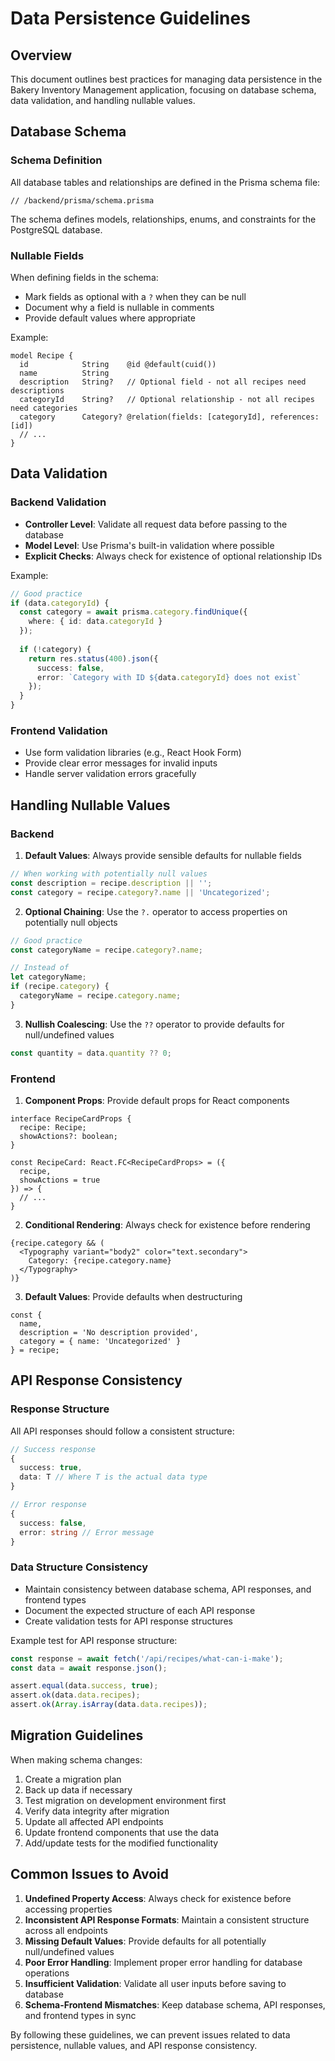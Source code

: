 # Data Persistence Guidelines

## Overview

This document outlines best practices for managing data persistence in the Bakery Inventory Management application, focusing on database schema, data validation, and handling nullable values.

## Database Schema

### Schema Definition

All database tables and relationships are defined in the Prisma schema file:

```prisma
// /backend/prisma/schema.prisma
```

The schema defines models, relationships, enums, and constraints for the PostgreSQL database.

### Nullable Fields

When defining fields in the schema:

- Mark fields as optional with a `?` when they can be null
- Document why a field is nullable in comments
- Provide default values where appropriate

Example:
```prisma
model Recipe {
  id            String    @id @default(cuid())
  name          String
  description   String?   // Optional field - not all recipes need descriptions
  categoryId    String?   // Optional relationship - not all recipes need categories
  category      Category? @relation(fields: [categoryId], references: [id])
  // ...
}
```

## Data Validation

### Backend Validation

- **Controller Level**: Validate all request data before passing to the database
- **Model Level**: Use Prisma's built-in validation where possible
- **Explicit Checks**: Always check for existence of optional relationship IDs

Example:
```typescript
// Good practice
if (data.categoryId) {
  const category = await prisma.category.findUnique({
    where: { id: data.categoryId }
  });
  
  if (!category) {
    return res.status(400).json({
      success: false,
      error: `Category with ID ${data.categoryId} does not exist`
    });
  }
}
```

### Frontend Validation

- Use form validation libraries (e.g., React Hook Form)
- Provide clear error messages for invalid inputs
- Handle server validation errors gracefully

## Handling Nullable Values

### Backend

1. **Default Values**: Always provide sensible defaults for nullable fields

```typescript
// When working with potentially null values
const description = recipe.description || '';
const category = recipe.category?.name || 'Uncategorized';
```

2. **Optional Chaining**: Use the `?.` operator to access properties on potentially null objects

```typescript
// Good practice
const categoryName = recipe.category?.name;

// Instead of
let categoryName;
if (recipe.category) {
  categoryName = recipe.category.name;
}
```

3. **Nullish Coalescing**: Use the `??` operator to provide defaults for null/undefined values

```typescript
const quantity = data.quantity ?? 0;
```

### Frontend

1. **Component Props**: Provide default props for React components

```tsx
interface RecipeCardProps {
  recipe: Recipe;
  showActions?: boolean;
}

const RecipeCard: React.FC<RecipeCardProps> = ({ 
  recipe, 
  showActions = true 
}) => {
  // ...
}
```

2. **Conditional Rendering**: Always check for existence before rendering

```tsx
{recipe.category && (
  <Typography variant="body2" color="text.secondary">
    Category: {recipe.category.name}
  </Typography>
)}
```

3. **Default Values**: Provide defaults when destructuring

```tsx
const { 
  name, 
  description = 'No description provided',
  category = { name: 'Uncategorized' } 
} = recipe;
```

## API Response Consistency

### Response Structure

All API responses should follow a consistent structure:

```typescript
// Success response
{
  success: true,
  data: T // Where T is the actual data type
}

// Error response
{
  success: false,
  error: string // Error message
}
```

### Data Structure Consistency

- Maintain consistency between database schema, API responses, and frontend types
- Document the expected structure of each API response
- Create validation tests for API response structures

Example test for API response structure:
```javascript
const response = await fetch('/api/recipes/what-can-i-make');
const data = await response.json();

assert.equal(data.success, true);
assert.ok(data.data.recipes);
assert.ok(Array.isArray(data.data.recipes));
```

## Migration Guidelines

When making schema changes:

1. Create a migration plan
2. Back up data if necessary
3. Test migration on development environment first
4. Verify data integrity after migration
5. Update all affected API endpoints
6. Update frontend components that use the data
7. Add/update tests for the modified functionality

## Common Issues to Avoid

1. **Undefined Property Access**: Always check for existence before accessing properties
2. **Inconsistent API Response Formats**: Maintain a consistent structure across all endpoints
3. **Missing Default Values**: Provide defaults for all potentially null/undefined values
4. **Poor Error Handling**: Implement proper error handling for database operations
5. **Insufficient Validation**: Validate all user inputs before saving to database
6. **Schema-Frontend Mismatches**: Keep database schema, API responses, and frontend types in sync

By following these guidelines, we can prevent issues related to data persistence, nullable values, and API response consistency.
